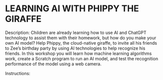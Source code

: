 # LEARNING AI WITH PHIPPY THE GIRAFFE

Description: Children are already learning how to use AI and ChatGPT technology to assist them with their homework, but how do you make your own AI model? Help Phippy, the cloud-native giraffe, to invite all his friends to Zee’s birthday party by using AI technologies to help recognize his friends. In this workshop you will learn how machine learning algorithms work, create a Scratch program to run an AI model, and test the recognition performance of the model using a web camera.

Instructions: 
